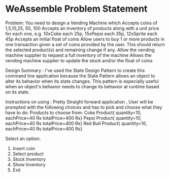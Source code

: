# WeAssemble Problem Statement

Problem: You need to design a Vending Machine which
Accepts coins of 1,5,10,25, 50, 100
Accepts an inventory of products along with a unit price for each one, e.g. 10xCoke each 25p, 15xPepsi each 35p, 12xSprite each 45p
Accepts an initial float of coins
Allow users to buy 1 or more products in one transaction given a set of coins provided by the user. This should return the selected product(s) and remaining change if any.
Allow the vending machine supplier to request a full inventory of the machine
Allows the vending machine supplier to update the stock and/or the float of coins


Design Summary :
I've used the State Design Pattern to create this command line application because the State Pattern allows an object to alter its behavior when its state changes. This pattern is especially useful when an object's behavior needs to change its behavior at runtime based on its state.

Instructions on using :
Pretty Straight forward application , User will be prompted with the following choices and has to pick and choose what they have to do:
Products to choose from: 
Coke Product{  quantity=10, eachPrice=40 Rs totalPrice=400 Rs}
Pepsi Product{  quantity=10, eachPrice=40 Rs totalPrice=400 Rs}
Red Bull Product{  quantity=10, eachPrice=40 Rs totalPrice=400 Rs}

Select an option:
1. Insert coin
2. Select product
3. Stock Inventory
4. Show Inventory
9. Exit










